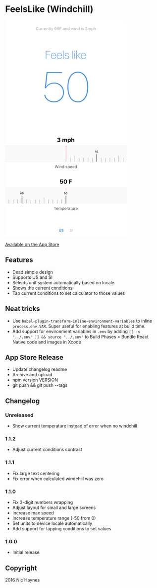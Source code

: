 # FeelsLike (Windchill)

![](screenshot.jpg)

[Available on the App Store](https://appsto.re/us/wtyegb.i)

## Features

* Dead simple design
* Supports US and SI
* Selects unit system automatically based on locale
* Shows the current conditions
* Tap current conditions to set calculator to those values

## Neat tricks

* Use `babel-plugin-transform-inline-environment-variables` to inline `process.env.VAR`. Super useful for enabling features at build time.
* Add support for environment variables in `.env` by adding `[[ -s "../.env" ]] && source "../.env"` to Build Phases > Bundle React Native code and images in Xcode

## App Store Release

* Update changelog readme
* Archive and upload
* npm version VERSION
* git push && git push --tags

## Changelog

### Unreleased

* Show current temperature instead of error when no windchill

### 1.1.2

* Adjust current conditions contrast

### 1.1.1

* Fix large text centering
* Fix error when calculated windchill was zero

### 1.1.0

* Fix 3-digit numbers wrapping
* Adjust layout for small and large screens
* Increase max speed
* Increase temperature range (-50 from 0)
* Set units to device locale automatically
* Add support for tapping conditions to set values

### 1.0.0

* Initial release

## Copyright

2016 Nic Haynes
